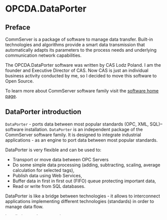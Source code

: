 # OPCDA.DataPorter

## Preface

CommServer is a package of software to manage data transfer. Built-in technologies and algorithms provide a smart data transmission that automatically adapts its parameters to the process needs and underlying communication network capabilities.

The OPCDA.DataPorter software was written by CAS Lodz Poland. I am the founder and Executive Director of CAS. Now CAS is just an individual business activity conducted by me, so I decided to move this software to Open Source.

To learn more about CommServer software family visit the [software home page][CommServer].

## DataPorter introduction 

`DataPorter` - ports data between most popular standards (OPC, XML, SQL)– software installation. `DataPorter` is an independent package of the CommServer software family. It is designed to integrate industrial applications - as an engine to port data between most popular standards.

DataPorter is very flexible and can be used to:

- Transport or move data between OPC Servers
- Do some simple data processing (adding, subtracting, scaling, average calculation for selected tags),
- Publish data using Web Services,
- Buffer data in first in first out (FIFO) queue protecting important data,
- Read or write from SQL databases.

DataPorter is like a bridge between technologies - it allows to interconnect applications implementing different technologies (standards) in order to manage data flow.

Installation package contains:

- DataPorter
- OPC Viewer
- Diagnostic Tools

## See also

- [DataPorter User Guide](https://commsvr-com.github.io/Documentation/DataPorter)
- [CommServer software Migration and Maintenance](https://github.com/commsvr-com/migration2os#commserver-software-migration-and-maintenance)
- [CommServer Documentation](https://github.com/commsvr-com/Documentation#commserver-documentation)
- [CommServer software family][CommServer]

[CommServer]: https://github.com/commsvr-com#commserver-software-family
